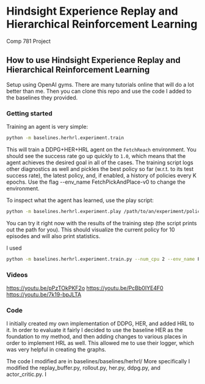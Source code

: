 # Hindsight Experience Replay and Hierarchical Reinforcement Learning
Comp 781 Project

## How to use Hindsight Experience Replay and Hierarchical Reinforcement Learning
Setup using OpenAI gyms. There are many tutorials online that will do a lot better than me.
Then you can clone this repo and use the code I added to the baselines they provided. 

### Getting started
Training an agent is very simple:
```bash
python -m baselines.herhrl.experiment.train
```
This will train a DDPG+HER+HRL agent on the `FetchReach` environment.
You should see the success rate go up quickly to `1.0`, which means that the agent achieves the
desired goal in all of the cases.
The training script logs other diagnostics as well and pickles the best policy so far (w.r.t. to its test success rate),
the latest policy, and, if enabled, a history of policies every K epochs.
Use the flag --env_name FetchPickAndPlace-v0
to change the environment.

To inspect what the agent has learned, use the play script:
```bash
python -m baselines.herhrl.experiment.play /path/to/an/experiment/policy_best.pkl
```
You can try it right now with the results of the training step (the script prints out the path for you).
This should visualize the current policy for 10 episodes and will also print statistics.

I used
```bash
python -m baselines.herhrl.experiment.train.py --num_cpu 2 --env_name FetchPush-v0 --n_epochs 200 --replay_strategy future
```

### Videos
https://youtu.be/pPzTOkPKF2o
https://youtu.be/PcBb0IYE4F0
https://youtu.be/7k19-bpJLTA

### Code
I initially created my own implementation of DDPG, HER, and added HRL to it. 
In order to evaluate it fairly I decided to use the baseline HER as the foundation to my method, and then adding changes to various places in order to implement HRL as well. 
This allowed me to use their logger, which was very helpful in creating the graphs. 

The code I modified are in baselines/baselines/herhrl/
More specifically I modified the replay_buffer.py, rollout.py, her.py, ddpg.py, and actor_critic.py.
I

